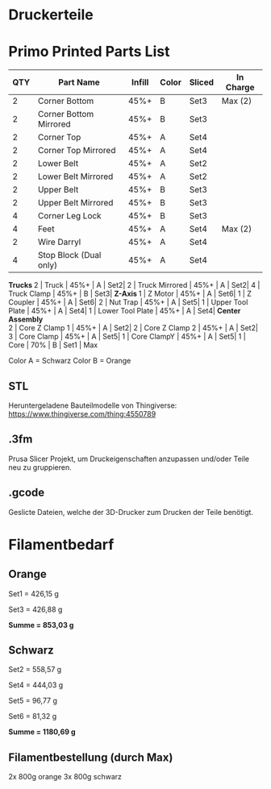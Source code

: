 # Druckerteile

# Primo Printed Parts List

QTY |	Part Name	| Infill	| Color | Sliced | In Charge
--- |   ---- | ---- | ---- | --- | ---
2 |	Corner Bottom |	45%+	| B | Set3 | Max (2)
2 |	Corner Bottom Mirrored |	45%+ |	B | Set3 | 
2 |	Corner Top |	45%+ |	A | Set4| 
2 |	Corner Top Mirrored |	45%+ |A | Set4| 
2 |	Lower Belt |	45%+ |	A | Set2| 
2 |	Lower Belt Mirrored |	45%+ |	A | Set2| 
2 |	Upper Belt |	45%+ |	B | Set3| 
2 |	Upper Belt Mirrored |	45%+ |	B | Set3| 
4 |	Corner Leg Lock |	45%+ |	B | Set3| 
4 |	Feet |	45%+ |	A | Set4| Max (2)
2 |	Wire Darryl |	45%+ |	A | Set4| 
4 |	Stop Block (Dual only) |	45%+ |	A | Set4| 
<b>Trucks   </b>
2 |	Truck |	45%+ |	A | Set2| 
2 |	Truck Mirrored |	45%+ |	A | Set2| 
4 |	Truck Clamp |	45%+ |	B | Set3| 
<b>Z-Axis  </b>
1 |	Z Motor |	45%+ |	A | Set6| 
1 |	Z Coupler |	45%+ |	A | Set6| 
2 |	Nut Trap |	45%+ |	A | Set5|
1 |	Upper Tool Plate |	45%+ |	A | Set4| 
1 |	Lower Tool Plate |	45%+ |	A | Set4| 
<b>Center Assembly	</b>	
2 |	Core Z Clamp 1 |	45%+ |	A | Set2| 
2 |	Core Z Clamp 2 |	45%+ |	A | Set2| 
3 |	Core Clamp |	45%+ |	A | Set5| 
1 |	Core ClampY |	45%+ |	A | Set5| 
1 |	Core |	70% |	B | Set1 | Max


Color A = Schwarz
Color B = Orange

## STL
Heruntergeladene Bauteilmodelle von Thingiverse: https://www.thingiverse.com/thing:4550789


## .3fm
Prusa Slicer Projekt, um Druckeigenschaften anzupassen und/oder Teile neu zu gruppieren.

## .gcode
Geslicte Dateien, welche der 3D-Drucker zum Drucken der Teile benötigt.


# Filamentbedarf
## Orange
<p> Set1 = 426,15 g
<p> Set3 = 426,88 g
<p> <b>Summe = 853,03 g </b>

## Schwarz
<p> Set2 = 558,57 g
<p> Set4 = 444,03 g
<p> Set5 = 96,77 g
<p> Set6 = 81,32 g
<p> <b>Summe = 1180,69 g </b>
  
  ## Filamentbestellung (durch Max)
2x 800g orange
3x 800g schwarz
